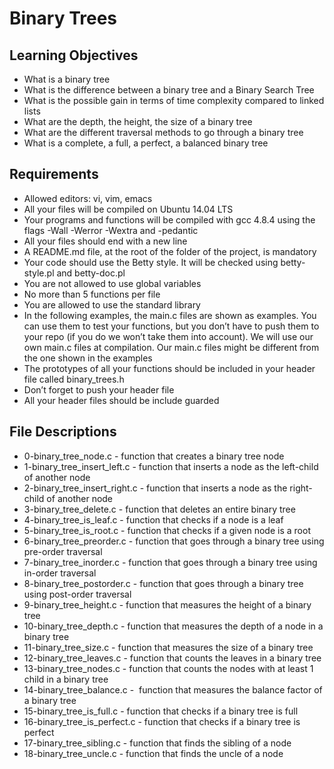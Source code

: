 # Binary Trees

## Learning Objectives
* What is a binary tree
* What is the difference between a binary tree and a Binary Search Tree
* What is the possible gain in terms of time complexity compared to linked lists
* What are the depth, the height, the size of a binary tree
* What are the different traversal methods to go through a binary tree
* What is a complete, a full, a perfect, a balanced binary tree

## Requirements
* Allowed editors: vi, vim, emacs
* All your files will be compiled on Ubuntu 14.04 LTS
* Your programs and functions will be compiled with gcc 4.8.4 using the flags -Wall -Werror -Wextra and -pedantic
* All your files should end with a new line
* A README.md file, at the root of the folder of the project, is mandatory
* Your code should use the Betty style. It will be checked using betty-style.pl and betty-doc.pl
* You are not allowed to use global variables
* No more than 5 functions per file
* You are allowed to use the standard library
* In the following examples, the main.c files are shown as examples. You can use them to test your functions, but you don’t have to push them to your repo (if you do we won’t take them into account). We will use our own main.c files at compilation. Our main.c files might be different from the one shown in the examples
* The prototypes of all your functions should be included in your header file called binary_trees.h
* Don’t forget to push your header file
* All your header files should be include guarded


## File Descriptions

* 0-binary_tree_node.c - function that creates a binary tree node
* 1-binary_tree_insert_left.c - function that inserts a node as the left-child of another node
* 2-binary_tree_insert_right.c - function that inserts a node as the right-child of another node
* 3-binary_tree_delete.c - function that deletes an entire binary tree
* 4-binary_tree_is_leaf.c - function that checks if a node is a leaf
* 5-binary_tree_is_root.c - function that checks if a given node is a root
* 6-binary_tree_preorder.c - function that goes through a binary tree using pre-order traversal
* 7-binary_tree_inorder.c - function that goes through a binary tree using in-order traversal
* 8-binary_tree_postorder.c - function that goes through a binary tree using post-order traversal
* 9-binary_tree_height.c - function that measures the height of a binary tree
* 10-binary_tree_depth.c - function that measures the depth of a node in a binary tree
* 11-binary_tree_size.c - function that measures the size of a binary tree
* 12-binary_tree_leaves.c - function that counts the leaves in a binary tree
* 13-binary_tree_nodes.c - function that counts the nodes with at least 1 child in a binary tree
* 14-binary_tree_balance.c -  function that measures the balance factor of a binary tree
* 15-binary_tree_is_full.c - function that checks if a binary tree is full
* 16-binary_tree_is_perfect.c - function that checks if a binary tree is perfect
* 17-binary_tree_sibling.c - function that finds the sibling of a node
* 18-binary_tree_uncle.c - function that finds the uncle of a node
